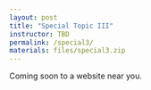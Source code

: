 ```yaml
---
layout: post
title: "Special Topic III"
instructor: TBD
permalink: /special3/
materials: files/special3.zip
---
```


Coming soon to a website near you.